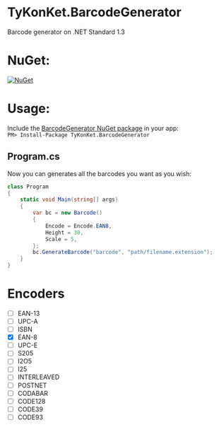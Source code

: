 # TyKonKet.BarcodeGenerator
Barcode generator on .NET Standard 1.3
  
# NuGet:
[![NuGet](https://img.shields.io/nuget/v/TyKonKet.BarcodeGenerator.svg)](https://www.nuget.org/packages/TyKonKet.BarcodeGenerator/)
  
# Usage:
Include the [BarcodeGenerator NuGet package](https://www.nuget.org/packages/TyKonKet.BarcodeGenerator/) in your app:  
```PM> Install-Package TyKonKet.BarcodeGenerator```
## Program.cs
Now you can generates all the barcodes you want as you wish:  
```csharp
class Program
{
    static void Main(string[] args)
    {
        var bc = new Barcode()
        {
            Encode = Encode.EAN8,
            Height = 30,
            Scale = 5,
        };
        bc.GenerateBarcode("barcode", "path/filename.extension");
    }
}
```

# Encoders
- [ ] EAN-13
- [ ] UPC-A
- [ ] ISBN
- [x] EAN-8
- [ ] UPC-E
- [ ] S205
- [ ] I2O5
- [ ] I25
- [ ] INTERLEAVED
- [ ] POSTNET
- [ ] CODABAR
- [ ] CODE128
- [ ] CODE39
- [ ] CODE93
